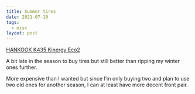 ```yaml
---
title: Summer tires
date: 2021-07-10
tags:
  - misc
layout: post
---
```


[HANKOOK K435 Kinergy Eco2](https://www.tyrereviews.com/Tyre/Hankook/Kinergy-Eco-2.htm)

A bit late in the season to buy tires but still better than ripping my winter ones further.

More expensive than I wanted but since I’m only buying two and plan to use two old ones for another season, I can at least have more decent front pair.
